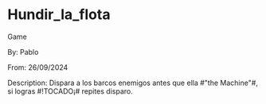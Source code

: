 # Hundir_la_flota
Game <p>
By: Pablo <p>
From: 26/09/2024 <p>
Description: Dispara a los barcos enemigos antes que ella #"the Machine"#, si logras #!TOCADO¡# repites disparo.
